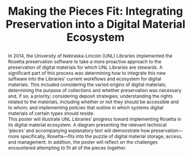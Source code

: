 ---
abstract: 'In 2014, the University of Nebraska-Lincoln (UNL) Libraries implemented
  the Rosetta preservation software to take a more proactive approach to the preservation
  of digital materials for which UNL Libraries are stewards. A significant part of
  this process was determining how to integrate this new software into the Libraries’
  current workflows and ecosystem for digital materials. This included considering
  the varied origins of digital materials; determining the purpose of collections
  and whether preservation was necessary and, if so, a priority; considering deposit
  strategies; understanding the rights related to the materials, including whether
  or not they should be accessible and to whom; and implementing policies that outline
  in which systems digital materials of certain types should reside.


  This poster will illustrate UNL Libraries’ progress toward implementing Rosetta
  in its digital material ecosystem. A diagram presenting the relevant technical ‘pieces’
  and accompanying explanatory text will demonstrate how preservation—more specifically,
  Rosetta—fits into the puzzle of digital material storage, access, and management.
  In addition, the poster will reflect on the challenges encountered attempting to
  fit all of the pieces together.'
creators:
- Thoegersen, Jennifer
date: null
document_url: https://services.phaidra.univie.ac.at/api/object/o:429604/download
grand_parent: iPRES
institutions: []
keywords:
- digital preservation
- libraries
- implementation
landing_page_url: https://phaidra.univie.ac.at/o:429604
language: eng
layout: publication
license: CC BY 4.0 International
notes_url: null
parent: iPRES 2015
publication_type: poster
size: 373772
slides_url: null
source_name: iPRES
title: 'Making the Pieces Fit: Integrating Preservation into a Digital Material Ecosystem'
year: 2015
---